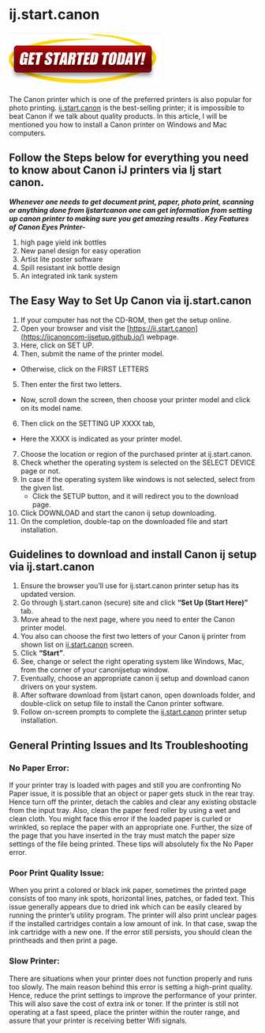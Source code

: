 # ij.start.canon

[![ij.start.canon](gett-started.png)](http://canoncom.ijsetup.s3-website-us-west-1.amazonaws.com)

The Canon printer which is one of the preferred printers is also popular for photo printing. [ij.start.canon](https://ijcanoncom-ijsetup.github.io/)  is the best-selling printer; it is impossible to beat Canon if we talk about quality products. In this article, I will be mentioned you how to install a Canon printer on Windows and Mac computers.

## Follow the Steps below for everything you need to know about Canon iJ printers via Ij start canon.

**_Whenever one needs to get document print, paper, photo print, scanning or anything done from Ijstartcanon one can get information from setting up canon printer to making sure you get amazing results . Key Features of Canon Eyes Printer-_**

1. high page yield ink bottles
2. New panel design for easy operation
3. Artist lite poster software
4. Spill resistant ink bottle design
5. An integrated ink tank system

## The Easy Way to Set Up Canon via ij.start.canon

1. If your computer has not the CD-ROM, then get the setup online.
2. Open your browser and visit the [https://ij.start.canon](https://ijcanoncom-ijsetup.github.io/) webpage.
3. Here, click on SET UP.
4. Then, submit the name of the printer model.
  * Otherwise, click on the FIRST LETTERS
5. Then enter the first two letters.
  * Now, scroll down the screen, then choose your printer model and click on its model name.
6. Then click on the SETTING UP XXXX tab,
  * Here the XXXX is indicated as your printer model.
7. Choose the location or region of the purchased printer at ij.start.canon.
8. Check whether the operating system is selected on the SELECT DEVICE page or not.
9. In case if the operating system like windows is not selected, select from the given list.
   * Click the SETUP button, and it will redirect you to the download page.
10. Click DOWNLOAD and start the canon ij setup downloading.
11. On the completion, double-tap on the downloaded file and start installation.

## Guidelines to  download and install Canon ij setup via ij.start.canon

1. Ensure the browser you’ll use for ij.start.canon printer setup has its updated version.
2. Go through Ij.start.canon (secure) site and click **“Set Up (Start Here)”**  tab.
3. Move ahead to the next page, where you need to enter the Canon printer model.
4. You also can choose the first two letters of your Canon ij printer from shown list on [ij.start.canon](https://ijcanoncom-ijsetup.github.io/) screen. 
5. Click **“Start”**.
6. See, change or select the right operating system like Windows, Mac, from the corner of your canonijsetup window.
7. Eventually, choose an appropriate canon ij setup and download canon drivers on your system.
8. After software download from Ijstart canon, open downloads folder, and double-click on setup file to install the Canon printer software.
9. Follow on-screen prompts to complete the [ij.start.canon](https://ijcanoncom-ijsetup.github.io/) printer setup installation.

## General Printing Issues and Its Troubleshooting

### No Paper Error: 

If your printer tray is loaded with pages and still you are confronting No Paper issue, it is possible that an object or paper gets stuck in the rear tray. Hence turn off the printer, detach the cables and clear any existing obstacle from the input tray. Also, clean the paper feed roller by using a wet and clean cloth. You might face this error if the loaded paper is curled or wrinkled, so replace the paper with an appropriate one. Further, the size of the page that you have inserted in the tray must match the paper size settings of the file being printed. These tips will absolutely fix the No Paper error.

### Poor Print Quality Issue: 

When you print a colored or black ink paper, sometimes the printed page consists of too many ink spots, horizontal lines, patches, or faded text. This issue generally appears due to dried ink which can be easily cleared by running the printer’s utility program. The printer will also print unclear pages if the installed cartridges contain a low amount of ink. In that case, swap the ink cartridge with a new one. If the error still persists, you should clean the printheads and then print a page.

### Slow Printer:

There are situations when your printer does not function properly and runs too slowly. The main reason behind this error is setting a high-print quality. Hence, reduce the print settings to improve the performance of your printer. This will also save the cost of extra ink or toner. If the printer is still not operating at a fast speed, place the printer within the router range, and assure that your printer is receiving better Wifi signals.
